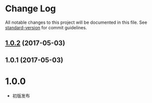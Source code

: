 # Change Log

All notable changes to this project will be documented in this file. See [standard-version](https://github.com/conventional-changelog/standard-version) for commit guidelines.

<a name="1.0.2"></a>
## [1.0.2](https://github.com/JackZhangXL/eslint-config-davinci/compare/v1.0.1...v1.0.2) (2017-05-03)



<a name="1.0.1"></a>
## 1.0.1 (2017-05-03)



# 1.0.0

- 初版发布
